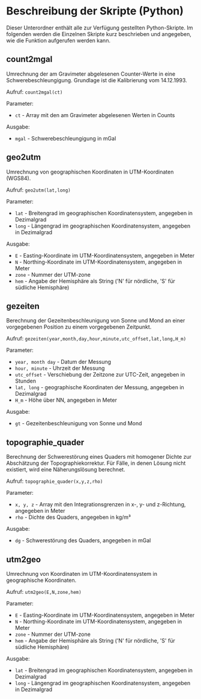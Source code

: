 # Beschreibung der Skripte (Python)

Dieser Unterordner enthält alle zur Verfügung gestellten Python-Skripte. Im folgenden werden die Einzelnen Skripte kurz beschrieben und angegeben, wie die Funktion aufgerufen werden kann.

## count2mgal

Umrechnung der am Gravimeter abgelesenen Counter-Werte in eine Schwerebeschleungigung. Grundlage ist die Kalibrierung vom 14.12.1993.

Aufruf: `count2mgal(ct)`

Parameter: 
- `ct` - Array mit den am Gravimeter abgelesenen Werten in Counts

Ausgabe: 
- `mgal` - Schwerebeschleungigung in mGal

## geo2utm

Umrechnung von geographischen Koordinaten in UTM-Koordinaten (WGS84).

Aufruf: `geo2utm(lat,long)`

Parameter: 
- `lat` - Breitengrad im geographischen Koordinatensystem, angegeben in Dezimalgrad
- `long` - Längengrad im geographischen Koordinatensystem, angegeben in Dezimalgrad

Ausgabe: 
- `E` - Easting-Koordinate im UTM-Koordinatensystem, angegeben in Meter
- `N` - Northing-Koordinate im UTM-Koordinatensystem, angegeben in Meter
- `zone` - Nummer der UTM-zone
- `hem` - Angabe der Hemisphäre als String ('N' für nördliche, 'S' für südliche Hemisphäre)

## gezeiten

Berechnung der Gezeitenbeschleunigung von Sonne und Mond an einer vorgegebenen Position zu einem vorgegebenen Zeitpunkt.

Aufruf: `gezeiten(year,month,day,hour,minute,utc_offset,lat,long,H_m)`

Parameter:
- `year, month day` - Datum der Messung
- `hour, minute` - Uhrzeit der Messung
- `utc_offset` - Verschiebung der Zeitzone zur UTC-Zeit, angegeben in Stunden
- `lat, long` - geographische Koordinaten der Messung, angegeben in Dezimalgrad
- `H_m` - Höhe über NN, angegeben in Meter

Ausgabe:
- `gt` - Gezeitenbeschleunigung von Sonne und Mond

## topographie_quader

Berechnung der Schwerestörung eines Quaders mit homogener Dichte zur Abschätzung der Topographiekorrektur. Für Fälle, in denen Lösung nicht existiert, wird eine Näherungslösung berechnet.

Aufruf: `topographie_quader(x,y,z,rho)`

Parameter:
- `x, y, z` - Array mit den Integrationsgrenzen in x-, y- und z-Richtung, angegeben in Meter
- `rho` - Dichte des Quaders, angegeben in kg/m³

Ausgabe:
- `dg` - Schwerestörung des Quaders, angegeben in mGal

## utm2geo

Umrechnung von Koordinaten im UTM-Koordinatensystem in geographische Koordinaten.

Aufruf: `utm2geo(E,N,zone,hem)`

Parameter: 
- `E` - Easting-Koordinate im UTM-Koordinatensystem, angegeben in Meter
- `N` - Northing-Koordinate im UTM-Koordinatensystem, angegeben in Meter
- `zone` - Nummer der UTM-zone
- `hem` - Angabe der Hemisphäre als String ('N' für nördliche, 'S' für südliche Hemisphäre)

Ausgabe: 
- `lat` - Breitengrad im geographischen Koordinatensystem, angegeben in Dezimalgrad
- `long` - Längengrad im geographischen Koordinatensystem, angegeben in Dezimalgrad
